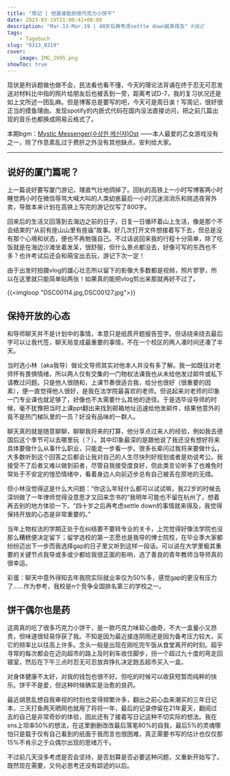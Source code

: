 ```yaml
---
title: "周记 | 但是谁能拒绝巧克力小饼干"
date: 2023-03-19T21:00:41+08:00
description: "Mar.13-Mar.19 | 40岁后再考虑settle down就来得及" #描述
tags: 
    - Tagebuch
slug: "0313_0319"
cover:
    image: IMG_2995.png
showToc: true
---
```

现状是刑诉题做也做不会，民法看也看不懂，今天的理论法背诵在终于忍无可忍发送对材料比中指的照片给朋友后也被丢到一旁，距离考试D-7，我的复习状况还是如上文所述一团乱麻。但是博客总是要写的吧，今天可是周日诶！写周记，很好很正当的摸鱼理由。发现spotify的内嵌式代码在国内没法直接访问，把之前几篇出现的音乐也都换成网易云格式了。

本期bgm：[Mystic Messenger(수상한 메신저)Ost](https://open.spotify.com/album/4AJZti8vQ4kW8JeddDVDJA?si=XdU2uO2_Qxy4fYYxSAq0dg)  ——本人最爱的乙女游戏没有之一，除了作息紊乱过于费肝之外没有其他缺点，安利给大家。

---

## 说好的厦门篇呢？
上一篇说好要写厦门游记，理直气壮地鸽掉了。回杭的高铁上一小时写博客两小时睡觉两小时在微信辱骂大喊大叫的人类幼崽最后一小时沉迷消消乐和挑选夜宵外卖，导致本来计划在高铁上写完的游记仅写了800字。

回来后的生活又回落到去海边之前的日子，日复一日循环着山上生活，像是那个不会结束的“从前有座山山里有座庙”故事。好几次打开文件想接着写下去，但总是没有那个心境和状态，便也不再勉强自己。不过话说回来我的行程十分简单，除了吃饭就是在海边沙滩坐着发呆，很舒服，但什么景点都没去，好像可写的东西也不多？也许考试后还会和萌宝出去玩，游记下次一定！

由于出发时拍摄vlog的雄心壮志所以留下的影像大多数都是视频，照片寥寥，所以在这里就只能简单贴两张！如果真的能把vlog剪出来那就再好不过了。

{{<imgloop "DSC00114.jpg,DSC00127.jpg">}}

## 保持开放的心态
和导师聊天并不是计划中的事情，本意只是纸质开题报告签字。但话绕来绕去最后字可以让我代签，聊天局变成最重要的事情，不在一个校区的两人凑时间还凑了半天。

当时选小林（aka我导）做论文导师其实对他本人并没有多了解。我一如既往对老师怀有畏惧情绪，所以两人仅有交集的一门物权法课我也从未给他发过邮件或私下请教过问题。只是他人很随和，上课节奏很适合我，给分也很好（很重要的因素），便一直觉得他人很好，是我在法学院最喜欢的老师。但说起来对老师的印象一门专业课也就足够了，好像也不太需要什么其他的途径。于是选毕设导师的时候，毫不犹豫把当时上课ppt翻出来找到邮箱地址迅速给他发邮件，结果他意外的竟不是热门梯队里的一员？好没有品味的一群人。

聊天真的就是随意聊聊，聊聊我将来的打算，他分享点过来人的经验，例如我去德国后这个季节可以去哪里玩（？）。其中印象最深的是跟他说了我还没有想好将来具体要做什么从事什么职业，只能走一步看一步。很多长辈问过我将来要做什么，大多数听到这个回答之后都会让我对自己的人生尽快列好规划或者是劝说考公。我接受不了后者又难以做到前者，尽管自我接受度良好，但此类言论听多了也难免时常处于不安定的惶恐情绪中，看着身边人向前迈步总有自己被丢在原地的无措。

但小林没觉得这是什么大问题：“你这么年轻什么都可以试试嘛，我22岁的时候去深圳做了一年律师觉得没意思才又回来念书的“我明年可能也不留在杭州了，想着再去别的地方体验一下。“四十岁之后再考虑settle down的事情就来得及，我觉得保持开放的心态是非常重要的。”

当年上物权法的学期正处于在纠结要不要转专业的关卡，上完觉得好像法学院也没那么糟糕便决定留下；留学选校的第一志愿也是我导的博士院校，在毕业季大家都纷纷迈出下一步而我选择gap的日子里又听到这样一段话。可以说在大学里极其重要的关键节点我导或多或少都给我很正面的影响，选了善良的青年教师当导师真的很幸运。

彩蛋：<span class="blur">聊天中意外得知去年我院实际就业率仅为50%多，感觉gap的更没有压力了……作为参考，我校是n个竞争全国排名第三的学校之一。</span>

## 饼干偶尔也是药
这周真的吃了很多巧克力小饼干，是一款巧克力味软心曲奇，不大一盒量小又昂贵，但味道很轻易俘获了我。不知是因为最近接连阴雨还是因为备考压力较大，买它的频率比以往高上许多。念头一般是出现在刚吃完午饭从食堂离开的时刻。超乎寻常的每次都会在迈向超市的路上及时刹车收住脚步，拐一个超过九十度的弯走回寝室，然后在下午三点时忍无可忍放弃挣扎决定跑去超市买入一盒。

对身体健康不太好，对我的钱包也很不好。但吃的时候可以收获短暂而纯粹的快乐。饼干不是爱，但这种时候确实是治愈的良药。

最近胡思乱想自我审视的时刻也变得频繁许多，翻出之前心血来潮买的三年日记本，三天打鱼两天晒网也就用了将将一年，最后的记录停留在21年夏天，翻阅过去的自己是非常奇妙的体验，因此还有了接着写日记这种不切实际的想法。我在sns上坦率50%的想法，在这里删删改改最后落笔80%的自我，最后5%的灵魂哪怕只是载于仅有自己看到的纸面于我而言也很困难，真正需要书写的估计也仅仅那15%不肯示之于众偶尔出现的思绪万千。

不过前几天没多考虑是否会坚持，是否划算是否必要这种问题，又重新开始写了。既然现在需要，又何必思考还没有踪迹的以后。
